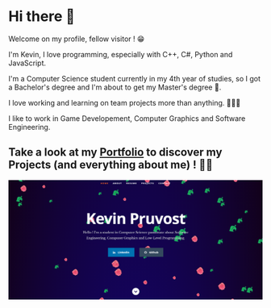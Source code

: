 # Hi there 👋

Welcome on my profile, fellow visitor ! 😁

I'm Kevin, I love programming, especially with C++, C#, Python and JavaScript.

I'm a Computer Science student currently in my 4th year of studies, so I got a Bachelor's degree and I'm about to get my Master's degree 📜. 

I love working and learning on team projects more than anything. :people_holding_hands:

I like to work in Game Developement, Computer Graphics and Software Engineering. 

## Take a look at my [Portfolio](https://kevinpruvost.github.io/portfolio/) to discover my Projects (and everything about me) ! 👨‍💻

<p align="center">
  <a href="https://kevinpruvost.github.io/portfolio/" target="_blank">
    <img src="https://github.com/kevinpruvost/kevinpruvost/blob/main/Screenshot%202021-04-20%20094747.png" href="https://kevinpruvost.github.io/portfolio/" width=800/>
  </a>
</p>
